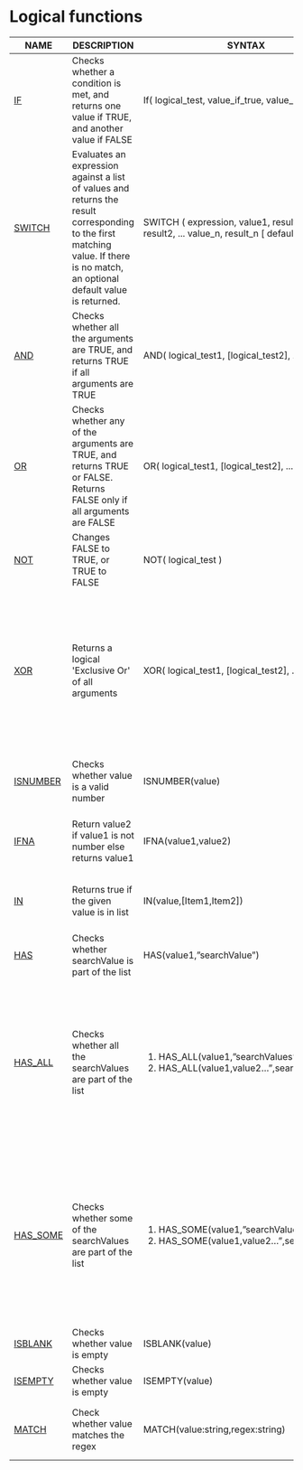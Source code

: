 # Logical functions

<table><thead><tr><th>NAME</th><th>DESCRIPTION</th><th data-hidden>SYNTAX</th><th data-hidden>EXPLANATION</th><th data-hidden>EXAMPLE</th></tr></thead><tbody><tr><td><a href="if.md">IF </a></td><td>Checks whether a condition is met, and returns one value if TRUE, and another value if FALSE</td><td>If( logical_test, value_if_true, value_if_false )</td><td>Above formula will return AC-PY% if PY is greater than 0 otherwise it returns 0</td><td>IF(PY > 0 , (AC-PY)/PY, 0 )</td></tr><tr><td><a href="switch.md">SWITCH</a></td><td>Evaluates an expression against a list of values and returns the result corresponding to the first matching value. If there is no match, an optional default value is returned.</td><td>SWITCH ( expression, value1, result1, value2, result2, ... value_n, result_n [ default] )</td><td>Will return 25 if the region is West and 30 is region is East and 50 for all other regions</td><td>SWITCH(Region, "West", 25, "East",30, 50)</td></tr><tr><td><a href="and.md">AND</a></td><td>Checks whether all the arguments are TRUE, and returns TRUE if all arguments are TRUE</td><td>AND( logical_test1, [logical_test2], ... )</td><td>Will return 25 if the region is West and category is Urban otherwise returns 30</td><td>IF(AND(Region == "West", Category=="Urban"), 25, 30)</td></tr><tr><td><a href="or.md">OR</a></td><td>Checks whether any of the arguments are TRUE, and returns TRUE or FALSE. Returns FALSE only if all arguments are FALSE</td><td>OR( logical_test1, [logical_test2], ... )</td><td>Will return 25 if the region is West or East otherwise returns 30</td><td>IF(OR(Region == "West", Region =="East"), 25, 30)</td></tr><tr><td><a href="not.md">NOT</a></td><td>Changes FALSE to TRUE, or TRUE to FALSE</td><td>NOT( logical_test )</td><td>Will return 50 if the region is not West otherwise returns 25</td><td>IF(NOT(Region == "West"), 50, 25)</td></tr><tr><td><a href="xor.md">XOR</a></td><td>Returns a logical 'Exclusive Or' of all arguments</td><td>XOR( logical_test1, [logical_test2], ... )</td><td>Will return 25 for all category in the West except for category Urban, and returns 25 for all Urban category under all region except for west, for all other items returns 30</td><td>IF(XOR(Region == "West", Category=="Urban"), 25, 30)</td></tr><tr><td><a href="isnumber.md">ISNUMBER</a></td><td>Checks whether value is a valid number</td><td>ISNUMBER(value)</td><td>Returns AC-PY/PY if the value is a number else returns 0</td><td>IF(ISNUMBER((AC-PY)/PY), (AC-PY)/PY , 0)</td></tr><tr><td><a href="ifna.md">IFNA</a></td><td>Return value2 if value1 is not number else returns value1</td><td>IFNA(value1,value2)</td><td>Returns AC-PY/PY if the value is a number else returns 0</td><td>IFNA((AC-PY)/PY, 0)</td></tr><tr><td><a href="in.md">IN</a></td><td>Returns true if the given value is in list</td><td>IN(value,[Item1,Item2])</td><td>Will return 25 if the region is West or East otherwise returns 30  </td><td>IF(IN(Region, ["West","East]),25, 30)</td></tr><tr><td><a href="has.md">HAS</a></td><td>Checks whether searchValue is part of the list</td><td>HAS(value1,”searchValue”)</td><td>Returns the value that matches the search value.</td><td>HAS(Column1,"ABC")</td></tr><tr><td><a href="has_all.md">HAS_ALL</a></td><td>Checks whether all the searchValues are part of the list</td><td><ol><li>HAS_ALL(value1,”searchValues”)</li><li>HAS_ALL(value1,value2…”,searchValues”)</li></ol></td><td><ol><li>If Column1 contains both “ABC” and “DEF” returns TRUE</li></ol><p>2. If any of the columns has “ABC” and “DEF” as value, returns TRUE</p></td><td><ol><li>HAS_ALL(Column1,[“ABC”,”DEF”)]</li><li>HAS_ALL(Column1, Column2,Column3 [“ABC”,”DEF”)]</li></ol></td></tr><tr><td><a href="has_some.md">HAS_SOME</a></td><td>Checks whether some of the searchValues are part of the list</td><td><ol><li>HAS_SOME(value1,”searchValue”)</li><li>HAS_SOME(value1,value2…”,searchValues”)</li></ol></td><td><ol><li>If Column1 contains both “ABC” and “DEF” returns TRUE</li><li>If any of the columns has “ABC” and “DEF” as value, returns TRUE</li></ol></td><td><ol><li>HAS_SOME(Column1,[“ABC”,”DEF”)]</li><li>HAS_SOME(Column1, Column2,Column3 [“ABC”,”DEF”)]</li></ol></td></tr><tr><td><a href="isblank.md">ISBLANK</a></td><td>Checks whether value is empty</td><td>ISBLANK(value)</td><td>Returns TRUE if AC is empty</td><td>ISBLANK(AC)</td></tr><tr><td><a href="isempty.md">ISEMPTY</a></td><td>Checks whether value is empty</td><td>ISEMPTY(value)</td><td>Returns TRUE if AC has no value</td><td>ISEMPTY(AC)</td></tr><tr><td><a href="match.md">MATCH</a></td><td>Check whether value matches the regex</td><td>MATCH(value:string,regex:string)</td><td>Returns TRUE if the string value matches the regex value</td><td>MATCH(“ABC-123-WEW”,”^ABC”) Returns TRUE</td></tr></tbody></table>



